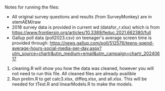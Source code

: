 Notes for running the files:
- All original survey questions and results (from SurveyMonkey) are in stemAEM/raw
- 2018 survey data is provided in current wd (datafor_r.xlsx) which is from https://www.frontiersin.org/articles/10.3389/feduc.2021.662380/full
- Gallup poll data (poll2023.csv) on teenager's average screen time is provided through: https://news.gallup.com/poll/512576/teens-spend-average-hours-social-media-per-day.aspx?utm_source=chartr&utm_medium=email&utm_campaign=chartr_20240617

1. cleaning.R will show you how the data was cleaned, however you will not need to run this file. All cleaned files are already availible
2. Run prelim.R to get calc3.xlsx, diffeq.xlsx, and all.xlsx. This will be needed for tTest.R and linearModels.R to make the models.
